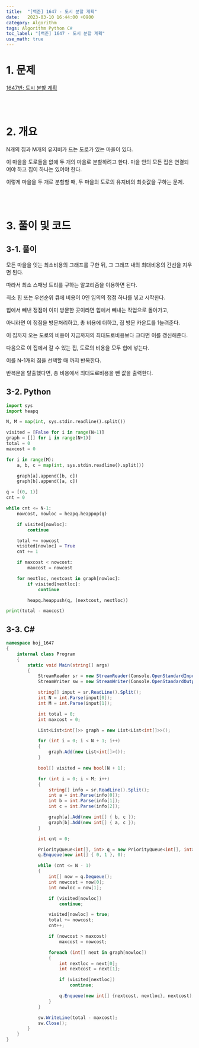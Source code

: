 ```yaml
---
title:  "[백준] 1647 - 도시 분할 계획"
date:   2023-03-10 16:44:00 +0900
category: Algorithm
tags: Algorithm Python C#
toc_label: "[백준] 1647 - 도시 분할 계획"
use_math: true
---
```


# 1. 문제
[1647번: 도시 분할 계획](https://www.acmicpc.net/problem/1647)

<br/>
<br/>

# 2. 개요
N개의 집과 M개의 유지비가 드는 도로가 있는 마을이 있다.

이 마을을 도로들을 없애 두 개의 마을로 분할하려고 한다. 마을 안의 모든 집은 연결되어야 하고 집이 하나는 있어야 한다.

이렇게 마을을 두 개로 분할할 때, 두 마을의 도로의 유지비의 최솟값을 구하는 문제.


<br/>
<br/>

# 3. 풀이 및 코드
## 3-1. 풀이
모든 마을을 잇는 최소비용의 그래프를 구한 뒤, 그 그래프 내의 최대비용의 간선을 지우면 된다.

따라서 최소 스패닝 트리를 구하는 알고리즘을 이용하면 된다.

최소 힙 또는 우선순위 큐에 비용이 0인 임의의 정점 하나를 넣고 시작한다.

힙에서 빼낸 정점이 이미 방문한 곳이라면 힙에서 빼내는 작업으로 돌아가고,

아니라면 이 정점을 방문처리하고, 총 비용에 더하고, 집 방문 카운트를 1늘려준다.

이 집까지 오는 도로의 비용이 지금까지의 최대도로비용보다 크다면 이를 갱신해준다.

다음으로 이 집에서 갈 수 있는 집, 도로의 비용을 모두 힙에 넣는다.

이를 N-1개의 집을 선택할 때 까지 반복한다.

반복문을 탈출했다면, 총 비용에서 최대도로비용을 뺀 값을 출력한다.

## 3-2. Python

```python
import sys
import heapq

N, M = map(int, sys.stdin.readline().split())

visited = [False for i in range(N+1)]
graph = [[] for i in range(N+1)]
total = 0
maxcost = 0

for i in range(M):
    a, b, c = map(int, sys.stdin.readline().split())

    graph[a].append([b, c])
    graph[b].append([a, c])

q = [(0, 1)]
cnt = 0

while cnt <= N-1:
    nowcost, nowloc = heapq.heappop(q)

    if visited[nowloc]:
        continue

    total += nowcost
    visited[nowloc] = True
    cnt += 1

    if maxcost < nowcost:
        maxcost = nowcost

    for nextloc, nextcost in graph[nowloc]:
        if visited[nextloc]:
            continue

        heapq.heappush(q, (nextcost, nextloc))

print(total - maxcost)
```

## 3-3. C#

```csharp
namespace boj_1647
{
    internal class Program
    {
        static void Main(string[] args)
        {
            StreamReader sr = new StreamReader(Console.OpenStandardInput());
            StreamWriter sw = new StreamWriter(Console.OpenStandardOutput());

            string[] input = sr.ReadLine().Split();
            int N = int.Parse(input[0]);
            int M = int.Parse(input[1]);

            int total = 0;
            int maxcost = 0;

            List<List<int[]>> graph = new List<List<int[]>>();

            for (int i = 0; i < N + 1; i++)
            {
                graph.Add(new List<int[]>());
            }

            bool[] visited = new bool[N + 1];

            for (int i = 0; i < M; i++)
            {
                string[] info = sr.ReadLine().Split();
                int a = int.Parse(info[0]);
                int b = int.Parse(info[1]);
                int c = int.Parse(info[2]);

                graph[a].Add(new int[] { b, c });
                graph[b].Add(new int[] { a, c });
            }

            int cnt = 0;

            PriorityQueue<int[], int> q = new PriorityQueue<int[], int>();
            q.Enqueue(new int[] { 0, 1 }, 0);

            while (cnt <= N - 1)
            {
                int[] now = q.Dequeue();
                int nowcost = now[0];
                int nowloc = now[1];

                if (visited[nowloc])
                    continue;

                visited[nowloc] = true;
                total += nowcost;
                cnt++;

                if (nowcost > maxcost)
                    maxcost = nowcost;

                foreach (int[] next in graph[nowloc])
                {
                    int nextloc = next[0];
                    int nextcost = next[1];

                    if (visited[nextloc])
                        continue;

                    q.Enqueue(new int[] {nextcost, nextloc}, nextcost);
                }
            }

            sw.WriteLine(total - maxcost);
            sw.Close();
        }
    }
}
```
